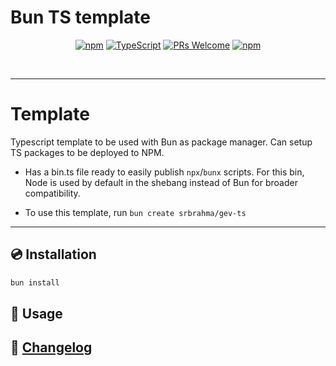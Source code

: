 # Bun TS template

<div align="center">

[![npm](https://img.shields.io/npm/v/$PROJECT_NAME)](https://www.npmjs.com/package/$PROJECT_NAME)
[![TypeScript](https://badgen.net/npm/types/env-var)](http://www.typescriptlang.org/)
[![PRs Welcome](https://img.shields.io/badge/PRs-welcome-brightgreen.svg?style=flat-square)](http://makeapullrequest.com)
[![npm](https://img.shields.io/npm/dm/$PROJECT_NAME)](https://www.npmjs.com/package/$PROJECT_NAME)

</div>

<br/>

---

# Template

Typescript template to be used with Bun as package manager. Can setup TS packages to be deployed to NPM.

- Has a bin.ts file ready to easily publish `npx`/`bunx` scripts. For this bin, Node is used by default in the shebang instead of Bun for broader compatibility.

- To use this template, run `bun create srbrahma/gev-ts`

---

## 💿 Installation

```bash
bun install
```

## 📖 Usage

## 📰 [Changelog](CHANGELOG.md)
